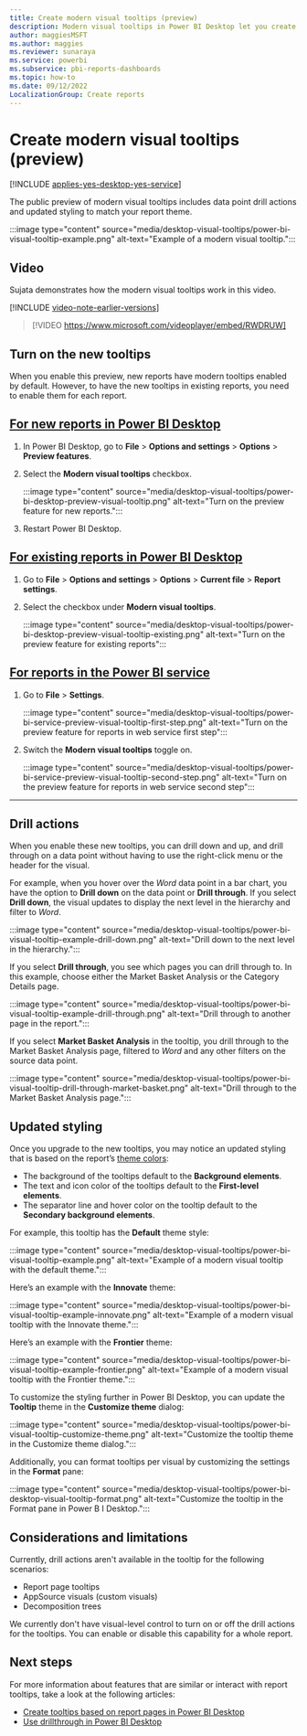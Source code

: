 ```yaml
---
title: Create modern visual tooltips (preview)
description: Modern visual tooltips in Power BI Desktop let you create rich hover-based tooltips for visuals in your reports.
author: maggiesMSFT
ms.author: maggies
ms.reviewer: sunaraya
ms.service: powerbi
ms.subservice: pbi-reports-dashboards
ms.topic: how-to
ms.date: 09/12/2022
LocalizationGroup: Create reports
---
```


# Create modern visual tooltips (preview)

[!INCLUDE [applies-yes-desktop-yes-service](../includes/applies-yes-desktop-yes-service.md)]

The public preview of modern visual tooltips includes data point drill actions and updated styling to match your report theme.

:::image type="content" source="media/desktop-visual-tooltips/power-bi-visual-tooltip-example.png" alt-text="Example of a modern visual tooltip.":::

## Video

Sujata demonstrates how the modern visual tooltips work in this video.

[!INCLUDE [video-note-earlier-versions](../includes/video-note-earlier-versions.md)]

> [!VIDEO https://www.microsoft.com/videoplayer/embed/RWDRUW]

## Turn on the new tooltips

When you enable this preview, new reports have modern tooltips enabled by default. However, to have the new tooltips in existing reports, you need to enable them for each report.

## [For new reports in Power BI Desktop](#tab/desktop-new)

1. In Power BI Desktop, go to **File** > **Options and settings** > **Options** > **Preview features**.
1. Select the **Modern visual tooltips** checkbox.

    :::image type="content" source="media/desktop-visual-tooltips/power-bi-desktop-preview-visual-tooltip.png" alt-text="Turn on the preview feature for new reports.":::

1. Restart Power BI Desktop.

## [For existing reports in Power BI Desktop](#tab/desktop-existing)

1. Go to **File** > **Options and settings** > **Options** > **Current file** > **Report settings**.
1. Select the checkbox under **Modern visual tooltips**.  

    :::image type="content" source="media/desktop-visual-tooltips/power-bi-desktop-preview-visual-tooltip-existing.png" alt-text="Turn on the preview feature for existing reports":::

## [For reports in the Power BI service](#tab/web)

1. Go to **File** > **Settings**.

    :::image type="content" source="media/desktop-visual-tooltips/power-bi-service-preview-visual-tooltip-first-step.png" alt-text="Turn on the preview feature for reports in web service first step":::

1. Switch the **Modern visual tooltips** toggle on.  

    :::image type="content" source="media/desktop-visual-tooltips/power-bi-service-preview-visual-tooltip-second-step.png" alt-text="Turn on the preview feature for reports in web service second step":::

---

## Drill actions

When you enable these new tooltips, you can drill down and up, and drill through on a data point without having to use the right-click menu or the header for the visual.  

For example, when you hover over the *Word* data point in a bar chart, you have the option to **Drill down** on the data point or **Drill through**. If you select **Drill down**, the visual updates to display the next level in the hierarchy and filter to *Word*.

:::image type="content" source="media/desktop-visual-tooltips/power-bi-visual-tooltip-example-drill-down.png" alt-text="Drill down to the next level in the hierarchy.":::

If you select **Drill through**, you see which pages you can drill through to. In this example, choose either the Market Basket Analysis or the Category Details page.

:::image type="content" source="media/desktop-visual-tooltips/power-bi-visual-tooltip-example-drill-through.png" alt-text="Drill through to another page in the report.":::

If you select **Market Basket Analysis** in the tooltip, you drill through to the Market Basket Analysis page, filtered to *Word* and any other filters on the source data point.

:::image type="content" source="media/desktop-visual-tooltips/power-bi-visual-tooltip-drill-through-market-basket.png" alt-text="Drill through to the Market Basket Analysis page.":::

## Updated styling

Once you upgrade to the new tooltips, you may notice an updated styling that is based on the report’s [theme colors](desktop-report-themes.md#set-structural-colors):

- The background of the tooltips default to the **Background elements**.
- The text and icon color of the tooltips default to the **First-level elements**.
- The separator line and hover color on the tooltip default to the **Secondary background elements**.

For example, this tooltip has the **Default** theme style:  

:::image type="content" source="media/desktop-visual-tooltips/power-bi-visual-tooltip-example.png" alt-text="Example of a modern visual tooltip with the default theme.":::

Here’s an example with the **Innovate** theme:  

:::image type="content" source="media/desktop-visual-tooltips/power-bi-visual-tooltip-example-innovate.png" alt-text="Example of a modern visual tooltip with the Innovate theme.":::

Here’s an example with the **Frontier** theme:  

:::image type="content" source="media/desktop-visual-tooltips/power-bi-visual-tooltip-example-frontier.png" alt-text="Example of a modern visual tooltip with the Frontier theme.":::

To customize the styling further in Power BI Desktop, you can update the **Tooltip** theme in the **Customize theme** dialog:

:::image type="content" source="media/desktop-visual-tooltips/power-bi-visual-tooltip-customize-theme.png" alt-text="Customize the tooltip theme in the Customize theme dialog.":::

Additionally, you can format tooltips per visual by customizing the settings in the **Format** pane:

:::image type="content" source="media/desktop-visual-tooltips/power-bi-desktop-visual-tooltip-format.png" alt-text="Customize the tooltip in the Format pane in Power B I Desktop.":::

## Considerations and limitations

Currently, drill actions aren't available in the tooltip for the following scenarios:

- Report page tooltips
- AppSource visuals (custom visuals)
- Decomposition trees

We currently don't have visual-level control to turn on or off the drill actions for the tooltips. You can enable or disable this capability for a whole report.

## Next steps

For more information about features that are similar or interact with report tooltips, take a look at the following articles:

* [Create tooltips based on report pages in Power BI Desktop](desktop-tooltips.md)
* [Use drillthrough in Power BI Desktop](desktop-drillthrough.md)
